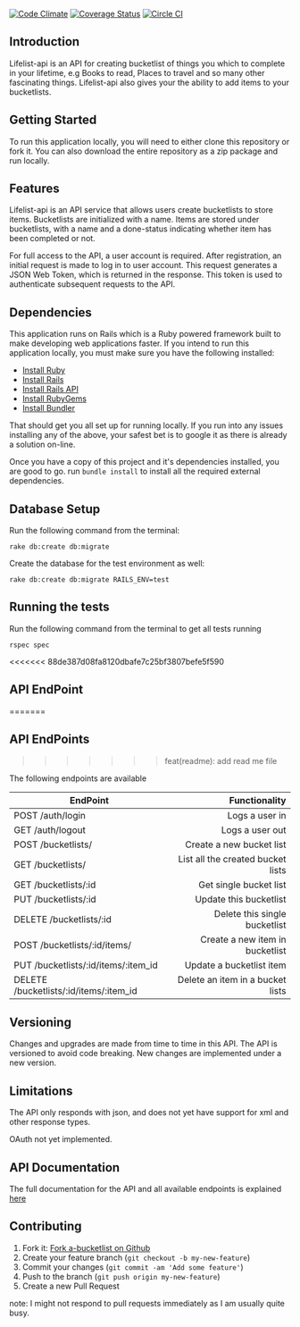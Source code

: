 [![Code Climate](https://codeclimate.com/github/andela-gogbara/lifelist-api/badges/gpa.svg)](https://codeclimate.com/github/andela-gogbara/lifelist-api)
[![Coverage Status](https://coveralls.io/repos/github/andela-gogbara/lifelist-api/badge.svg?branch=master)](https://coveralls.io/github/andela-gogbara/lifelist-api?branch=master)
[![Circle CI](https://circleci.com/gh/andela-gogbara/lifelist-api.svg?style=svg)](https://circleci.com/gh/andela-gogbara/lifelist-api)

## Introduction
Lifelist-api is an API for creating bucketlist of things you which to complete in your lifetime, e.g Books to read, Places to travel and so many other fascinating things. Lifelist-api also gives your the ability to add items to your bucketlists.

## Getting Started

To run this application locally, you will need to either clone this repository or fork it. You can also download the entire repository as a zip package and run locally.

## Features

Lifelist-api is an API service that allows users create bucketlists to store items. Bucketlists are initialized with a name. Items are stored under bucketlists, with a name and a done-status indicating whether item has been completed or not.

For full access to the API, a user account is required. After registration, an initial request is made to log in to user account. This request generates a JSON Web Token, which is returned in the response. This token is used to authenticate subsequent requests to the API.

## Dependencies

This application runs on Rails which is a Ruby powered framework built to make developing web applications faster. If you intend to run this application locally, you must make sure you have the following installed:

* [Install Ruby](http://www.ruby-lang.org)
* [Install Rails](http://rubyonrails.org)
* [Install Rails API](https://github.com/rails-api/rails-api)
* [Install RubyGems](https://rubygems.org/pages/download)
* [Install Bundler](http://bundler.io/)

That should get you all set up for running locally. If you run into any issues installing any of the above, your safest bet is to google it as there is already a solution on-line.

Once you have a copy of this project and it's dependencies installed, you are good to go. run `bundle install` to install all the required external dependencies.

## Database Setup

Run the following command from the terminal:
```
rake db:create db:migrate
```
Create the database for the test environment as well:
```
rake db:create db:migrate RAILS_ENV=test
```

## Running the tests

Run the following command from the terminal to get all tests running
```
rspec spec
```

<<<<<<< 88de387d08fa8120dbafe7c25bf3807befe5f590
## API EndPoint
=======
## API EndPoints
>>>>>>>  feat(readme): add read me file

The following endpoints are available

| EndPoint                                |   Functionality                      |
| --------------------------------------- | ------------------------------------:|
| POST /auth/login                        | Logs a user in                       |
| GET /auth/logout                        | Logs a user out                      |
| POST /bucketlists/                      | Create a new bucket list             |
| GET /bucketlists/                       | List all the created bucket lists    |
| GET /bucketlists/:id                    | Get single bucket list               |
| PUT /bucketlists/:id                    | Update this bucketlist               |
| DELETE /bucketlists/:id                 | Delete this single bucketlist        |
| POST /bucketlists/:id/items/            | Create a new item in bucketlist      |
| PUT /bucketlists/:id/items/:item_id     | Update a bucketlist item             |
| DELETE /bucketlists/:id/items/:item_id  | Delete an item in a bucket lists     |


## Versioning
Changes and upgrades are made from time to time in this API. The API is versioned to avoid code breaking. New changes are implemented under a new version.

## Limitations
The API only responds with json, and does not yet have support for xml and other response types.

OAuth not yet implemented.

## API Documentation

The full documentation for the API and all available endpoints is explained [here](http://lifelist-api.herokuapp.com)

## Contributing

1. Fork it: [Fork a-bucketlist on Github](https://github.com/andela-gobara/lifelist-api/fork)
2. Create your feature branch (`git checkout -b my-new-feature`)
3. Commit your changes (`git commit -am 'Add some feature'`)
4. Push to the branch (`git push origin my-new-feature`)
5. Create a new Pull Request

note: I might not respond to pull requests immediately as I am usually quite busy.
